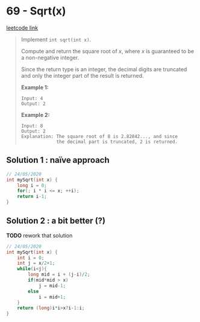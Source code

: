 # 69 - Sqrt(x)

[leetcode link](https://leetcode.com/problems/sqrtx/)

> Implement `int sqrt(int x)`.
>
> Compute and return the square root of *x*, where *x* is guaranteed to be a non-negative integer.
>
> Since the return type is an integer, the decimal digits are truncated and only the integer part of the result is returned.
>
> **Example 1:**
>
> ```
> Input: 4
> Output: 2
> ```
>
> **Example 2:**
>
> ```
> Input: 8
> Output: 2
> Explanation: The square root of 8 is 2.82842..., and since 
>              the decimal part is truncated, 2 is returned.
> ```

## Solution 1 : naïve approach

```cpp
// 24/05/2020
int mySqrt(int x) {
    long i = 0;
    for(; i * i <= x; ++i);
    return i-1;
}
```
## Solution 2 : a bit better (?)

**TODO** rework that solution

```cpp
// 24/05/2020
int mySqrt(int x) {
    int i = 0;
    int j = x/2+1;
    while(i<j){
        long mid = i + (j-i)/2;
        if(mid*mid > x)
            j = mid-1;
        else
            i = mid+1;
    }
    return (long)i*i>x?i-1:i;
}
```